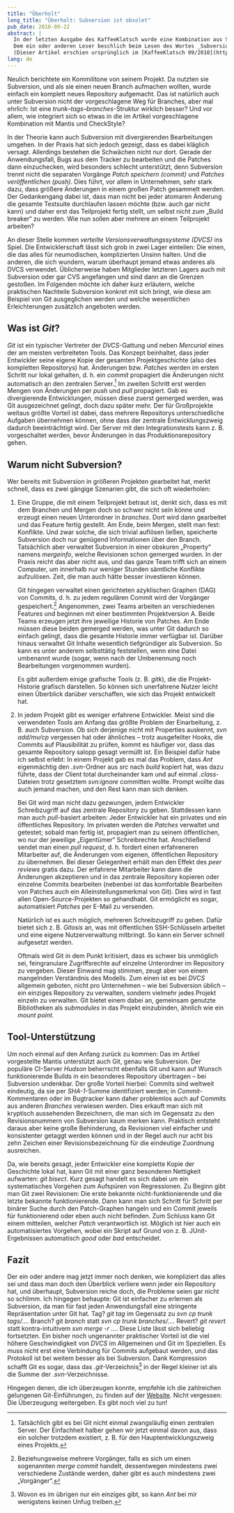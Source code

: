 ```yaml
---
title: "Überholt"
long_title: "Überholt: Subversion ist obsolet"
pub_date: 2010-09-22
abstract: |
  In der letzten Ausgabe des KaffeeKlatsch wurde eine Kombination aus Subversion, Mantis und CheckStyle vorgestellt.
  Dem ein oder anderen Leser beschlich beim Lesen des Wortes _Subversion_ vielleicht ein seltsames Gefühl: Schreiben wir nicht das Jahr 2010? Der folgende Artikel hat sich zum Ziel gesetzt, die gängigen Vorbehalte gegenüber moderneren Tools zu zerstreuen und eine Umstellung, weg von Subversion, zu motivieren.
  (Dieser Artikel erschien ursprünglich im [KaffeeKlatsch 09/2010](https://www.bookware.de/kaffeeklatsch/archiv/KaffeeKlatsch-2010-09.pdf).)
lang: de
---
```


Neulich berichtete ein Kommilitone von seinem Projekt. Da nutzten sie Subversion, und als sie einen neuen Branch aufmachen wollten, wurde einfach ein komplett neues  Repository  aufgemacht.  Das  ist  natürlich  auch unter  Subversion  nicht  der  vorgeschlagene  Weg  für Branches, aber mal ehrlich: Ist eine _trunk–tags–branches_-Struktur  wirklich  besser?  Und  vor  allem,  wie  integriert sich so etwas in die im Artikel vorgeschlagene Kombination mit Mantis und CheckStyle?

In  der Theorie  kann  auch  Subversion  mit  divergierenden Bearbeitungen umgehen. In der Praxis hat sich jedoch gezeigt, dass es dabei kläglich versagt. Allerdings bestehen die Schwächen nicht nur dort. Gerade der Anwendungsfall, Bugs aus dem Tracker zu bearbeiten und die Patches dann einzuchecken, wird besonders schlecht unterstützt, denn Subversion trennt nicht die separaten Vorgänge _Patch speichern (commit)_ und _Patches veröffentlichen (push)_. Dies führt, vor allem in Unternehmen, sehr stark  dazu,  dass  größere  Änderungen  in  einem  großen Patch gesammelt werden. Der Gedankengang dabei ist, dass  man  nicht  bei  jeder  atomaren  Änderung  die  gesamte Testsuite  durchlaufen  lassen  möchte  (bzw.  auch gar  nicht  kann)  und  daher  erst  das  Teilprojekt  fertig stellt,  um  selbst  nicht  zum „Build  breaker“  zu  werden. Wie nun sollen aber mehrere an einem Teilprojekt arbeiten?

An dieser Stelle kommen _verteilte Versionsverwaltungssysteme (DVCS)_  ins  Spiel.  Die  Entwicklerschaft  lässt  sich grob in zwei Lager einteilen: Die einen, die das alles für neumodischen,  komplizierten  Unsinn  halten.  Und  die anderen, die sich wundern, warum überhaupt jemand etwas anderes als DVCS verwendet. Üblicherweise haben Mitglieder letzteren Lagers auch mit Subversion oder gar CVS  angefangen  und  sind  dann  an  die  Grenzen  gestoßen. Im Folgenden möchte ich daher kurz erläutern, welche  praktischen  Nachteile  Subversion  konkret  mit  sich bringt, wie diese am Beispiel von Git ausgeglichen werden und welche wesentlichen Erleichterungen zusätzlich angeboten werden.

## Was ist _Git_?

_Git_  ist  ein  typischer  Vertreter  der _DVCS_-Gattung  und neben _Mercurial_ eines der am meisten verbreiteten Tools. Das Konzept beinhaltet, dass jeder Entwickler seine eigene  Kopie  der  gesamten  Projektgeschichte  (also  des kompletten  Repositorys)  hat.  Änderungen  bzw. _Patches_ werden  im  ersten  Schritt  nur  lokal  gehalten,  d. h.  ein _commit_  propagiert  die  Änderungen  nicht  automatisch an den zentralen Server.[^fn-1]
Im zweiten Schritt erst werden Mengen von Änderungen per _push_ und _pull_ propagiert. Gab es divergierende Entwicklungen, müssen diese zuerst  gemerged  werden,  was  Git  ausgezeichnet  gelingt, doch  dazu  später  mehr.  Der  für  Großprojekte  weitaus größte  Vorteil  ist  dabei,  dass  mehrere  Repositorys  unterschiedliche Aufgaben übernehmen können, ohne dass der zentrale Entwicklungszweig dadurch beeinträchtigt wird.  Der  Server  mit  den  Integrationstests  kann  z. B. vorgeschaltet werden, bevor Änderungen in das Produktionsrepository gehen.

## Warum nicht Subversion?

Wer bereits mit Subversion in größeren Projekten gearbeitet hat, merkt schnell, dass es zwei gängige Szenarien gibt, die sich oft wiederholen:

1. Eine  Gruppe,  die  mit  einem  Teilprojekt  betraut ist,  denkt  sich,  dass  es  mit  dem  Branchen  und  Mergen doch so schwer nicht sein könne und erzeugt einen neuen Unterordner in _branches_. Dort wird dann gearbeitet und das Feature fertig gestellt. Am Ende, beim Mergen, stellt man fest: Konflikte. Und zwar solche, die sich trivial auflösen  ließen,  speicherte  Subversion  doch  nur  genügend Informationen  über  den  Branch.  Tatsächlich  aber  verwaltet  Subversion  in  einer  obskuren „Property“  namens _mergeinfo_, welche Revisionen schon gemerged wurden. In der Praxis reicht das aber nicht aus, und das ganze Team trifft sich an einem Computer, um innerhalb nur weniger Stunden  sämtliche  Konflikte  aufzulösen.  Zeit,  die  man auch hätte besser investieren können.

   Git hingegen verwaltet einen gerichteten azyklischen Graphen (DAG) von Commits, d. h. zu jedem regulären Commit  wird  der  Vorgänger  gespeichert.[^fn-2]  Angenommen,  zwei  Teams  arbeiten  an  verschiedenen  Features und  beginnen  mit  einer  bestimmten  Projektversion A. Beide Teams  erzeugen  jetzt  ihre  jeweilige  Historie  von Patches. Am Ende müssen diese beiden gemerged werden, was unter Git dadurch so einfach gelingt, dass die gesamte  Historie  immer  verfügbar  ist.  Darüber  hinaus verwaltet  Git  Inhalte  wesentlich  tiefgründiger  als  Subversion. So kann es unter anderem selbsttätig feststellen, wenn  eine  Datei  umbenannt  wurde  (sogar,  wenn  nach der  Umbenennung  noch  Bearbeitungen  vorgenommen wurden).

   Es  gibt  außerdem  einige  grafische Tools  (z. B. _gitk_), die  die  Projekt-Historie  grafisch  darstellen.  So  können sich unerfahrene Nutzer leicht einen Überblick darüber verschaffen, wie sich das Projekt entwickelt hat.

2. In jedem Projekt gibt es weniger erfahrene Entwickler.  Meist  sind  die  verwendeten  Tools  am  Anfang das  größte  Problem  der  Einarbeitung,  z. B.  auch  Subversion. Ob sich derjenige nicht mit Properties auskennt, _svn add/mv/cp_ vergessen hat oder ähnliches – trotz ausgefeilter  Hooks,  die  Commits  auf  Plausibilität  zu  prüfen, kommt es häufiger vor, dass das gesamte Repository salopp  gesagt  vermüllt  ist.  Ein  Beispiel  dafür  habe  ich selbst erlebt: In einem Projekt gab es mal das Problem, dass _Ant_  eigenmächtig  den  _.svn_-Ordner  aus _src_  nach _build_ kopiert hat, was dazu führte, dass der Client total durcheinander  kam  und  auf  einmal  _.class_-Dateien  trotz gesetztem _svn:ignore_  committen  wollte.  Prompt  wollte das auch jemand machen, und den Rest kann man sich denken.

   Bei Git wird man nicht dazu gezwungen, jedem Entwickler  Schreibzugriff  auf  das  zentrale  Repository  zu geben. Stattdessen kann man auch _pull_-basiert arbeiten: Jeder  Entwickler  hat  ein  privates  und  ein  öffentliches Repository.  Im  privaten  werden  die _Patches_  verwaltet und  getestet;  sobald  man  fertig  ist,  propagiert  man  zu seinem  öffentlichen,  wo  nur  der  jeweilige „Eigentümer“ Schreibrechte  hat.  Anschließend  sendet  man  einen _pull request_,  d. h.  fordert  einen  erfahreneren  Mitarbeiter  auf, die  Änderungen  vom  eigenen,  öffentlichen  Repository zu  übernehmen.  Bei  dieser  Gelegenheit  erhält  man  den Effekt  des _peer  reviews_  gratis  dazu.  Der  erfahrene  Mitarbeiter  kann  dann  die  Änderungen  akzeptieren  und  in das zentrale Repository kopieren oder einzelne Commits bearbeiten (nebenbei ist das komfortable Bearbeiten von Patches  auch  ein  Alleinstellungsmerkmal  von  Git).  Dies wird in fast allen Open-Source-Projekten so gehandhabt. Git ermöglicht es sogar, automatisiert _Patches_ per E-Mail zu versenden.

   Natürlich  ist  es  auch  möglich,  mehreren  Schreibzugriff zu geben. Dafür bietet sich z. B. _Gitosis_ an, was mit öffentlichen  SSH-Schlüsseln  arbeitet  und  eine  eigene Nutzerverwaltung mitbringt. So kann ein Server schnell aufgesetzt werden.

   Oftmals  wird  Git  in  dem  Punkt  kritisiert,  dass  es schwer  bis  unmöglich  sei,  feingranulare  Zugriffsrechte auf  einzelne  Unterordner  im  Repository  zu  vergeben. Dieser  Einwand  mag  stimmen,  zeugt  aber  von  einem mangelnden Verständnis  des  Modells.  Zum  einen  ist  es bei _DVCS_ allgemein geboten, nicht pro Unternehmen – wie  bei  Subversion  üblich  –  ein  einziges  Repository  zu verwalten, sondern vielmehr jedes Projekt einzeln zu verwalten.  Git  bietet  einem  dabei  an,  gemeinsam  genutzte Bibliotheken  als _submodules_  in  das  Projekt  einzubinden, ähnlich wie ein _mount point_.

## Tool-Unterstützung

Um  noch  einmal  auf  den  Anfang  zurück  zu  kommen: Das im Artikel vorgestellte Mantis unterstützt auch Git, genau  wie  Subversion.  Der  populäre  CI-Server _Hudson_ beherrscht ebenfalls Git und kann auf Wunsch funktionierende Builds in ein besonderes Repository übertragen –  bei  Subversion  undenkbar.  Der  große  Vorteil  hierbei: Commits  sind  weltweit  eindeutig,  da  sie  per _SHA-1_-Summe  identifiziert  werden;  in _Commit_-Kommentaren oder  im  Bugtracker  kann  daher  problemlos  auch  auf Commits  aus  anderen _Branches_  verwiesen  werden.  Dies erkauft man sich mit kryptisch aussehenden Bezeichnern, die  man  sich  im  Gegensatz  zu  den  Revisionsnummern von  Subversion  kaum  merken  kann.  Praktisch  entsteht daraus aber keine große Behinderung, da Revisionen viel einfacher  und  konsistenter  getaggt  werden  können  und in  der  Regel  auch  nur  acht  bis  zehn  Zeichen  einer  Revisionsbezeichnung  für  die  eindeutige  Zuordnung  ausreichen.

Da,  wie  bereits  gesagt,  jeder  Entwickler  eine  komplette  Kopie  der  Geschichte  lokal  hat,  kann  Git  mit einer  ganz  besonderen  Nettigkeit  aufwarten: _git  bisect_. Kurz gesagt handelt es sich dabei um ein systematisches Vorgehen zum Aufspüren von Regressionen. Zu Beginn gibt man Git zwei Revisionen: Die erste bekannte nicht-funktionierende und die letzte bekannte funktionierende. Dann kann man sich Schritt für Schritt per binärer Suche durch den Patch-Graphen hangeln und ein Commit jeweils für funktionierend oder eben auch nicht befinden. Zum  Schluss  kann  Git  einem  mitteilen,  welcher _Patch_ verantwortlich  ist.  Möglich  ist  hier  auch  ein  automatisiertes  Vorgehen,  wobei  ein  Skript  auf  Grund  von  z. B. JUnit-Ergebnissen  automatisch _good_  oder _bad_  entscheidet.

## Fazit

Der ein oder andere mag jetzt immer noch denken, wie kompliziert das alles sei und dass man doch den Überblick verliere  wenn  jeder  ein  Repository  hat,  und  überhaupt, Subversion reiche doch, die Probleme seien gar nicht so schlimm.  Ich  hingegen  behaupte:  Git  ist  einfacher  zu erlernen  als  Subversion,  da  man  für  fast  jeden  Anwendungsfall  eine  stringente  Repräsentation  unter  Git  hat. Tag?  _git  tag_  im  Gegensatz  zu _svn  cp  trunk  tags/..._. Branch? git   _branch_   statt _svn   cp   trunk   branches/..._. Revert? _git revert_ statt kontra-intuitivem _svn merge -r ..._. Diese Liste  lässt  sich  beliebig  fortsetzten.  Ein  bisher noch ungenannter praktischer Vorteil ist die viel höhere Geschwindigkeit von _DVCS_ im Allgemeinen und Git im Speziellen. Es muss nicht erst eine Verbindung für Commits aufgebaut werden, und das Protokoll ist bei weitem besser als bei Subversion. Dank Kompression schafft Git es sogar, dass das _.git_-Verzeichnis[^fn-3] in der Regel kleiner ist als die Summe der _.svn_-Verzeichnisse.

Hingegen  denen,  die  ich  überzeugen  konnte,  empfehle ich die zahlreichen gelungenen Git-Einführungen, zu finden auf der [Website](https://git-scm.com/). Nicht vergessen: Die Überzeugung weitergeben. Es gibt noch viel zu tun!

[^fn-1]: Tatsächlich  gibt  es  bei  Git  nicht  einmal  zwangsläufig  einen  zentralen  Server. Der Einfachheit halber gehen wir jetzt einmal davon aus, dass ein solcher trotzdem existiert, z. B. für den Hauptentwicklungszweig eines Projekts.
[^fn-2]: Beziehungsweise mehrere Vorgänger, falls es sich um einen sogenannten _merge commit_ handelt, dessentwegen mindestens zwei verschiedene Zustände werden, daher gibt es auch mindestens zwei „Vorgänger“.
[^fn-3]: Wovon  es  im  übrigen  nur  ein  einziges  gibt,  so  kann _Ant_  bei  mir  wenigstens keinen Unfug treiben.
